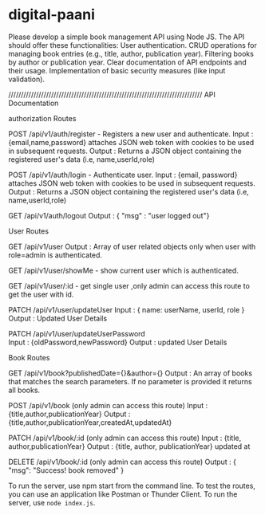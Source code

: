 # digital-paani

Please develop a simple book management API using Node JS. The API
should offer these functionalities:
User authentication.
CRUD operations for managing book entries (e.g., title, author,
publication year).
Filtering books by author or publication year.
Clear documentation of API endpoints and their usage.
Implementation of basic security measures (like input validation).

/////////////////////////////////////////////////////////////////////////////
API Documentation

authorization Routes

POST /api/v1/auth/register - Registers a new user and authenticate.
Input : {email,name,password}
attaches JSON web token with cookies to be used in subsequent requests.
Output : Returns a JSON object containing the registered user's data (i.e, name,userId,role)

POST /api/v1/auth/login - Authenticate user.
Input : {email, password}
attaches JSON web token with cookies to be used in subsequent requests.
Output : Returns a JSON object containing the registered user's data (i.e, name,userId,role)

GET /api/v1/auth/logout
Output : { "msg" : "user logged out"}

User Routes

GET /api/v1/user
Output : Array of user related objects only when user with role=admin is authenticated.

GET /api/v1/user/showMe - show current user which is authenticated.

GET /api/v1/user/:id - get single user ,only admin can access this route to get the user with id.

PATCH /api/v1/user/updateUser
Input : { name: userName, userId, role }
Output : Updated User Details

PATCH /api/v1/user/updateUserPassword  
Input : {oldPassword,newPassword}
Output : updated User Details

Book Routes

GET /api/v1/book?publishedDate={}&author={}
Output : An array of books that matches the search parameters. If no parameter is provided it returns all books.

POST /api/v1/book (only admin can access this route)
Input : {title,author,publicationYear}
Output : {title,author,publicationYear,createdAt,updatedAt}

PATCH /api/v1/book/:id (only admin can access this route)
Input : {title, author,publicationYear} 
Output : {title, author, publicationYear} updated at

DELETE /api/v1/book/:id (only admin can access this route)
Output : {
  "msg": "Success! book removed"
}


To run the server, use npm start from the command line. To test the routes, you can use an application like Postman or Thunder Client.
To run the server, use `node index.js`.
